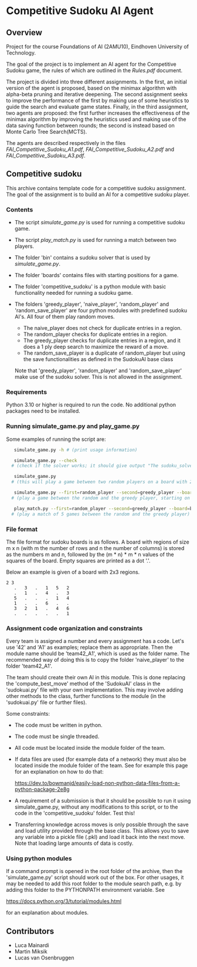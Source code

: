 # Competitive Sudoku AI Agent
## Overview

Project for the course Foundations of AI (2AMU10), Eindhoven University of Technology.

The goal of the project is to implement an AI agent for the Competitive Sudoku game, the rules of which are outlined in the *Rules.pdf* document.

The project is divided into three different assignments. In the first, an initial version of the agent is proposed, based on the minimax algorithm with alpha-beta pruning and iterative deepening.
The second assignment seeks to improve the performance of the first by making use of some heuristics to guide the search and evaluate game states.
Finally, in the third assignment, two agents are proposed: the first further increases the effectiveness of the minimax algorithm by improving the heuristics used and making use of the data saving function between rounds; the second is instead based on Monte Carlo Tree Search(MCTS).

The agents are described respectively in the files *FAI_Competitive_Sudoku_A1.pdf*, *FAI_Competitive_Sudoku_A2.pdf* and *FAI_Competitive_Sudoku_A3.pdf*.


## Competitive sudoku


This archive contains template code for a competitive sudoku assignment.
The goal of the assignment is to build an AI for a competitive sudoku player.

### Contents


- The script *simulate_game.py* is used for running a competitive sudoku game.
- The script *play_match.py* is used for running a match between two players.
- The folder 'bin' contains a sudoku solver that is used by *simulate_game.py*.
- The folder 'boards' contains files with starting positions for a game.
- The folder 'competitive_sudoku' is a python module with basic functionality
  needed for running a sudoku game.
- The folders 'greedy_player', 'naive_player', 'random_player' and
  'random_save_player' are four python modules with predefined sudoku AI's.
  All four of them play random moves.

  - The naive_player does not check for duplicate entries in a region.
  - The random_player checks for duplicate entries in a region.
  - The greedy_player checks for duplicate entries in a region, and it
     does a 1 ply deep search to maximize the reward of a move.
  - The random_save_player is a duplicate of random_player but using the save
     functionalities as defined in the SudokuAI base class

  Note that 'greedy_player', 'random_player' and 'random_save_player' make use of the sudoku solver.
  This is not allowed in the assignment.

### Requirements

Python 3.10 or higher is required to run the code. No additional python packages
need to be installed.

### Running simulate_game.py and play_game.py

Some examples of running the script are:

```bash
   simulate_game.py -h # (print usage information)
```

```bash
   simulate_game.py --check
  # (check if the solver works; it should give output "The sudoku_solve program works.")
```

```bash
   simulate_game.py
  # (this will play a game between two random players on a board with 2x2 regions)
```

```bash
   simulate_game.py --first=random_player --second=greedy_player --board=boards/empty-3x3.txt --time=1.0
  # (play a game between the random and the greedy player, starting on an empty board with 3x3 regions, and with 1 second per move)
```

```bash
   play_match.py --first=random_player --second=greedy_player --board=boards/empty-3x3.txt --time=1.0 --count=5
  # (play a match of 5 games between the random and the greedy player)
```

### File format

The file format for sudoku boards is as follows. A board with regions of size
m x n (with m the number of rows and n the number of columns) is stored as the
numbers m and n, followed by the (m * n) * m * n values of the squares of the
board. Empty squares are printed as a dot '.'.

Below an example is given of a board with 2x3 regions.
```
2 3 
   .   3   .   1   5   2
   .   1   .   4   .   3
   5   .   .   .   1   4
   1   .   .   6   .   .
   3   2   1   .   4   6
   .   .   .   .   .   1
```

### Assignment code organization and constraints

Every team is assigned a number and every assignment has a code. Let's use '42'
and 'A1' as examples; replace them as appropriate. Then the module name should
be 'team42_A1', which is used as the folder name. The recommended way of doing
this is to copy the folder 'naive_player' to the folder 'team42_A1'.

The team should create their own AI in this module. This is done replacing the
'compute_best_move' method of the 'SudokuAI' class in the 'sudokuai.py' file
with your own implementation. This may involve adding other methods to the
class, further functions to the module (in the 'sudokuai.py' file or further
files).

Some constraints:
- The code must be written in python.
- The code must be single threaded.
- All code must be located inside the module folder of the team.
- If data files are used (for example data of a network) they must also be
  located inside the module folder of the team. See for example this page for
  an explanation on how to do that:

    https://dev.to/bowmanjd/easily-load-non-python-data-files-from-a-python-package-2e8g

- A requirement of a submission is that it should be possible to run it using
  simulate_game.py, without any modifications to this script, or to the code in
  the 'competitive_sudoku' folder. Test this!
- Transferring knowledge across moves is only possible through the save and load
  utility provided through the base class. This allows you to save any variable
  into a pickle file (.pkl) and load it back into the next move.
  Note that loading large amounts of data is costly.

### Using python modules

If a command prompt is opened in the root folder of the archive, then the
'simulate_game.py' script should work out of the box. For other usages, it may
be needed to add this root folder to the module search path, e.g. by adding this
folder to the PYTHONPATH environment variable. See

  https://docs.python.org/3/tutorial/modules.html

for an explanation about modules.

## Contributors
- Luca Mainardi
- Martin Miksik
- Lucas van Osenbruggen
